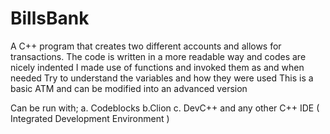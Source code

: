 # BillsBank
A C++ program that creates two different accounts and allows for transactions. 
The code is written in a more readable way and codes are nicely indented
I made use of functions and invoked them as and when needed
Try to understand the variables and how they were used
This is a basic ATM and can be modified into an advanced version

Can be run with;
a. Codeblocks b.Clion c. DevC++ and any other C++ IDE ( Integrated Development Environment )
